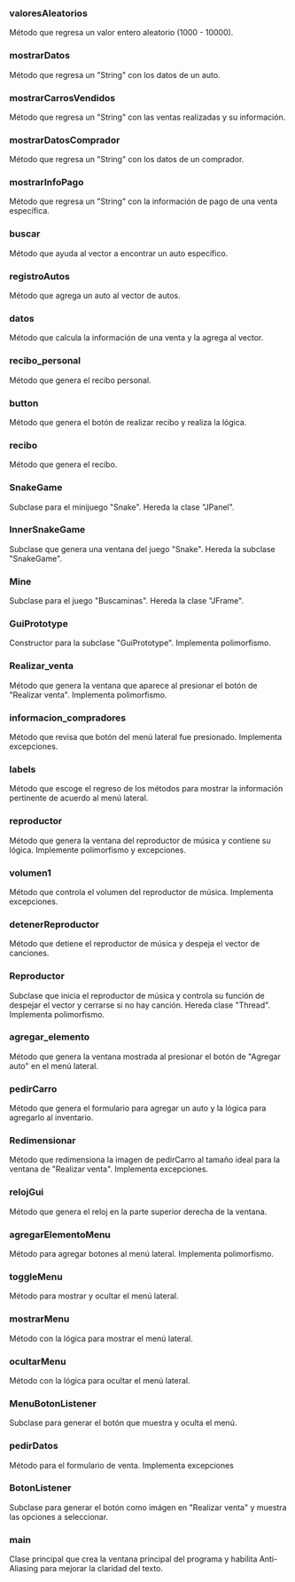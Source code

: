 ### valoresAleatorios
Método que regresa un valor entero aleatorio (1000 - 10000).

### mostrarDatos
Método que regresa un "String" con los datos de un auto.

### mostrarCarrosVendidos
Método que regresa un "String" con las ventas realizadas y su información.

### mostrarDatosComprador
Método que regresa un "String" con los datos de un comprador.

### mostrarInfoPago
Método que regresa un "String" con la información de pago de una venta específica.

### buscar
Método que ayuda al vector a encontrar un auto específico.

### registroAutos
Método que agrega un auto al vector de autos.

### datos
Método que calcula la información de una venta y la agrega al vector.

### recibo_personal
Método que genera el recibo personal.

### button
Método que genera el botón de realizar recibo y realiza la lógica.

### recibo
Método que genera el recibo.

### SnakeGame
Subclase para el minijuego "Snake". Hereda la clase "JPanel".

### InnerSnakeGame
Subclase que genera una ventana del juego "Snake". Hereda la subclase "SnakeGame".

### Mine
Subclase para el juego "Buscaminas". Hereda la clase "JFrame".

### GuiPrototype
Constructor para la subclase "GuiPrototype". Implementa polimorfismo.

### Realizar_venta
Método que genera la ventana que aparece al presionar el botón de "Realizar venta". Implementa polimorfismo.

### informacion_compradores
Método que revisa que botón del menú lateral fue presionado. Implementa excepciones.

### labels
Método que escoge el regreso de los métodos para mostrar la información pertinente de acuerdo al menú lateral.

### reproductor
Método que genera la ventana del reproductor de música y contiene su lógica. Implemente polimorfismo y excepciones.

### volumen1
Método que controla el volumen del reproductor de música. Implementa excepciones.

### detenerReproductor
Método que detiene el reproductor de música y despeja el vector de canciones.

### Reproductor
Subclase que inicia el reproductor de música y controla su función de despejar el vector y cerrarse si no hay canción. Hereda clase "Thread". Implementa polimorfismo.

### agregar_elemento
Método que genera la ventana mostrada al presionar el botón de "Agregar auto" en el menú lateral.

### pedirCarro
Método que genera el formulario para agregar un auto y la lógica para agregarlo al inventario.

### Redimensionar
Método que redimensiona la imagen de pedirCarro al tamaño ideal para la ventana de "Realizar venta". Implementa excepciones.

### relojGui
Método que genera el reloj en la parte superior derecha de la ventana.

### agregarElementoMenu
Método para agregar botones al menú lateral. Implementa polimorfismo.

### toggleMenu
Método para mostrar y ocultar el menú lateral.

### mostrarMenu
Método con la lógica para mostrar el menú lateral.

### ocultarMenu
Método con la lógica para ocultar el menú lateral.

### MenuBotonListener
Subclase para generar el botón que muestra y oculta el menú.

### pedirDatos
Método para el formulario de venta. Implementa excepciones

### BotonListener
Subclase para generar el botón como imágen en "Realizar venta" y muestra las opciones a seleccionar.

### main
Clase principal que crea la ventana principal del programa y habilita Anti-Aliasing para mejorar la claridad del texto.